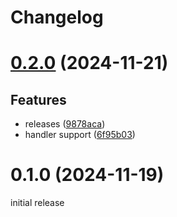 # Changelog

# [0.2.0](https://github.com/thejoeejoee/go-yafsm/compare/v0.1.0...v0.2.0) (2024-11-21)

## Features

* releases ([9878aca](https://github.com/thejoeejoee/go-yafsm/commit/9878aca712ddbe037142e45849c74859a1dc4a37))
* handler support ([6f95b03](https://github.com/thejoeejoee/go-yafsm/commit/6f95b0319338b78f5fb5e9194c1ea0c484dca138))

# 0.1.0 (2024-11-19)

initial release

